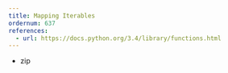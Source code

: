 ```yaml
---
title: Mapping Iterables
ordernum: 637
references:
  - url: https://docs.python.org/3.4/library/functions.html
---
```




- zip
